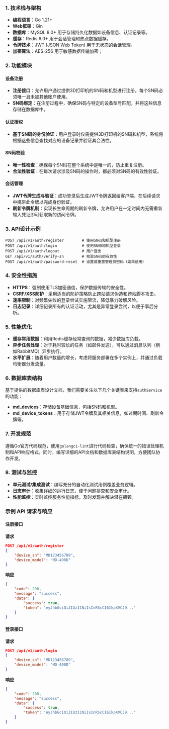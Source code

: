 ### 1. **技术栈与架构**
+ **编程语言**：Go 1.21+
+ **Web框架**：Gin
+ **数据库**：MySQL 8.0+ 用于存储持久化数据如设备信息、认证记录等。
+ **缓存**：Redis 6.0+ 用于会话管理和热点数据缓存。
+ **令牌技术**：JWT (JSON Web Token) 用于无状态的会话管理。
+ **加密算法**：AES-256 用于敏感数据传输加密；

### 2. **功能模块**
#### 设备注册
+ **注册接口**：允许用户通过提供3D打印机的SN码和机型进行注册。每个SN码必须唯一且未被其他账户使用。
+ **SN码绑定**：在注册过程中，确保SN码与特定的设备型号匹配，并将这些信息存储在数据库中。

#### 认证授权
+ **基于SN码的身份验证**：用户登录时仅需提供3D打印机的SN码和机型，系统将根据这些信息查找对应的设备记录并验证其合法性。

#### SN码校验
+ **唯一性检查**：确保每个SN码在整个系统中是唯一的，防止重复注册。
+ **合法性验证**：在每次请求涉及SN码的操作时，都必须对SN码的有效性验证。

#### 会话管理
+ **JWT令牌生成与验证**：成功登录后生成JWT令牌返回给客户端，在后续请求中携带此令牌以完成身份验证。
+ **刷新令牌机制**：实现长生命周期的刷新令牌，允许用户在一定时间内无需重新输入凭证即可获取新的访问令牌。

### 3. **API设计示例**
```plain
POST /api/v1/auth/register        # 使用SN码和机型注册
POST /api/v1/auth/login           # 使用SN码和机型登录
POST /api/v1/auth/logout          # 用户登出
GET /api/v1/auth/verify-sn        # 校验SN码的有效性
POST /api/v1/auth/password-reset  # 设置或重置管理员密码（如果适用）
```

### 4. **安全性措施**
+ **HTTPS**：强制使用TLS加密通信，保护数据传输的安全性。
+ **CSRF/XSS防护**：采用适当的防护策略防止跨站请求伪造和跨站脚本攻击。
+ **速率限制**：对频繁失败的登录尝试实施限流，降低暴力破解风险。
+ **日志记录**：详细记录所有的认证活动，尤其是异常登录尝试，以便于事后分析。

### 5. **性能优化**
+ **缓存常用数据**：利用Redis缓存经常查询的数据，减少数据库负载。
+ **异步任务处理**：对于耗时较长的任务（如邮件发送），可以通过消息队列（例如RabbitMQ）异步执行。
+ **水平扩展**：随着用户数量的增长，考虑将服务部署在多个实例上，并通过负载均衡器分发流量。

### 6. **数据库表结构**
基于提供的数据库表设计文档，我们需要关注以下几个关键表来支持`authService`的功能：

+ **md_devices**：存储设备基础信息，包括SN码和机型。
+ **md_device_tokens**：用于存储JWT令牌及其相关信息，如过期时间、刷新令牌等。

### 7. **开发规范**
遵循Go官方代码规范，使用`golangci-lint`进行代码检查，确保统一的错误处理机制和API响应格式。同时，编写详细的API文档和数据库表结构说明，方便团队协作开发。

### 8. **测试与监控**
+ **单元测试/集成测试**：编写充分的自动化测试用例覆盖业务逻辑。
+ **日志审计**：收集详细的运行日志，便于问题排查和安全审计。
+ **性能监控**：实时监控服务性能指标，及时发现并解决潜在瓶颈。

### 示例 API 请求与响应
#### 注册接口
**请求**

```json
POST /api/v1/auth/register
{
    "device_sn": "MD123456789",
    "device_model": "MD-400D"
}
```

**响应**

```json
{
    "code": 200,
    "message": "success",
    "data": {
        "success": true,
        "token": "eyJhbGciOiJIUzI1NiIsInR5cCI6IkpXVCJ9..."
    }
}
```

#### 登录接口
**请求**

```json
POST /api/v1/auth/login
{
    "device_sn": "MD123456789",
    "device_model": "MD-400D"
}
```

**响应**

```json
{
    "code": 200,
    "message": "success",
    "data": {
        "success": true,
        "token": "eyJhbGciOiJIUzI1NiIsInR5cCI6IkpXVCJ9..."
    }
}
```



